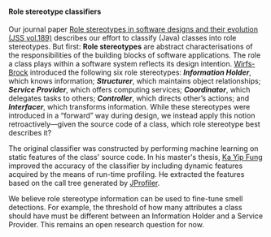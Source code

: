 #### Role stereotype classifiers

Our journal paper [Role stereotypes in software designs and their evolution (JSS vol.189)](https://doi.org/10.1016/j.jss.2022.111296) describes our effort to classify (Java) classes into role stereotypes. But first: **Role stereotypes** are abstract characterisations of the responsibilities of the building blocks of software applications. The role a class plays within a software system reflects its design intention. [Wirfs-Brock](https://www.wikidata.org/wiki/Q967529) introduced the following six role stereotypes: **_Information Holder_**, which knows information; **_Structurer_**, which maintains object relationships; **_Service Provider_**, which offers computing services; **_Coordinator_**, which delegates tasks to others; **_Controller_**, which directs other’s actions; and **_Interfacer_**, which transforms information. While these stereotypes were introduced in a “forward” way during design, we instead apply this notion retroactively—given the source code of a class, which role stereotype best describes it?

The original classifier was constructed by performing machine learning on static features of the class' source code. In his master's thesis, [Ka Yip Fung](../../../../Mboopi) improved the accuracy of the classifier by including dynamic features acquired by the means of run-time profiling. He extracted the features based on the call tree generated by [JProfiler](https://www.ej-technologies.com/products/jprofiler/overview.html).

We believe role stereotype information can be used to fine-tune smell detections. For example, the threshold of how many attributes a class should have must be different between an Information Holder and a Service Provider. This remains an open research question for now.